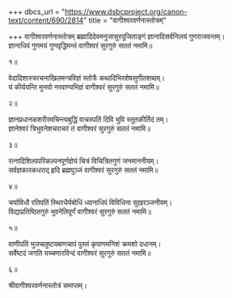 +++
dbcs_url = "https://www.dsbcproject.org/canon-text/content/690/2814"
title = "वागीश्वरवर्णनास्तोत्रम्"

+++
वागीश्वरवर्णनास्तोत्रम्
ब्रह्मादिदेवमनुजासुरपूजिताङ्गं 
ज्ञानादिसर्वनिलयं गुणराजवन्तम्।  
ज्ञानाधिपं गुणमयं गुणवृद्धिमन्तं 
वागीश्वरं सुरगुरुं सततं नमामि॥

१॥

वेदादिशास्त्ररचनाखिलमन्त्रविज्ञं 
स्तोत्रैः कथादिभिरशेषसुगीतशब्दम्।  
यं कीर्ययन्ति मुनयो नरवाण्यभिज्ञं 
वागीश्वरं सुरगुरुं सततं नमामि॥

२॥

ज्ञानप्रधानकशरीरमचिन्त्यबुद्धिं 
वाचस्पतिं दिवि भुवि स्तुतकीर्तिदं तम्।  
ज्ञानेश्वरं त्रिभुवनेशचराचरं तं 
वागीश्वरं सुरगुरुं सततं नमामि॥

३॥

रत्नादिशिल्पपरिकल्पनपूर्णज्ञेयं 
चित्रं विचित्रितगुणं जनमाननीयम्।  
सर्वज्ञकारकधराद् हृदि ब्रह्मपुञ्जं 
वागीश्वरं सुरगुरुं सततं नमामि॥

४॥

चर्याविधौ रतिपतिं स्थिरधैर्यबोधिं 
ध्यानाधिपं विविधिना सुखरञ्जनीयम्।  
विद्याप्रतिष्ठितगुरुं भुवनेतिपूर्णं 
वागीश्वरं सुरगुरुं सततं नमामि॥

५॥

वाणीपतिं भुजचतुष्टयबाणचापं 
पुस्तं कृपाणमनिशं क्रमशो दधानम्।  
सर्वेष्टदं जगति यच्चणारविन्दं 
वागीश्वरं सुरगुरुं सततं नमामि॥

६॥

श्रीवागीश्वरवर्णनास्तोत्रं समाप्तम्।  
